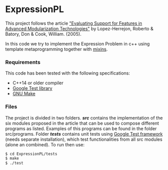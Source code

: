 # ExpressionPL
This project follows the article ["Evaluating Support for Features in Advanced Modularization Technologies"](https://www.researchgate.net/publication/221496303_Evaluating_Support_for_Features_in_Advanced_Modularization_Technologies) by Lopez-Herrejon, Roberto & Batory, Don & Cook, William. (2005).

In this code we try to implement the Expression Problem in c++ using template metaprogramming together with [mixins](http://www.thinkbottomup.com.au/site/blog/C%20%20_Mixins_-_Reuse_through_inheritance_is_good).

### Requirements
This code has been tested with the following specifications:
  - C++14 or older compiler
  - [Google Test library](https://github.com/google/googletest)
  - [GNU Make](https://www.gnu.org/software/make/)

### Files
The project is divided in two folders. ***src*** contains the implementation of the six modules proposed in the article that can be used to compose different programs as listed. Examples of this programs can be found in the folder src/programs.
Folder ***tests*** contains unit tests using [Google Test framework](https://github.com/google/googletest) (needs separate installation), which test functionalities from all src modules (alone an combined).
To run then use:
```sh
$ cd ExpressionPL/tests
$ make
$ ./test
```
